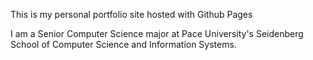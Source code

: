 This is my personal portfolio site hosted with Github Pages

I am a Senior Computer Science major at Pace University's Seidenberg School of Computer Science and Information Systems.

